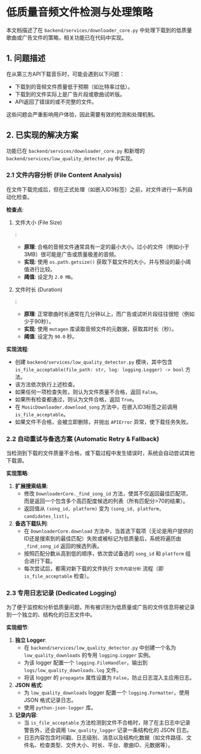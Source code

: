 # 低质量音频文件检测与处理策略

本文档描述了在 `backend/services/downloader_core.py` 中处理下载到的低质量歌曲或广告文件的策略，相关功能已在代码中实现。

## 1. 问题描述

在从第三方API下载音乐时，可能会遇到以下问题：

- 下载到的音频文件质量低于预期（如比特率过低）。
- 下载到的文件实际上是广告片段或歌曲试听版。
- API返回了错误的或不完整的文件。

这些问题会严重影响用户体验，因此需要有效的检测和处理机制。

## 2. 已实现的解决方案

功能已在 `backend/services/downloader_core.py` 和新增的 `backend/services/low_quality_detector.py` 中实现。

### 2.1 文件内容分析 (File Content Analysis)

在文件下载完成后，但在正式处理（如嵌入ID3标签）之前，对文件进行一系列自动化检查。

**检查点**:

1. 文件大小 (File Size)

   :

   - **原理**: 合格的音频文件通常具有一定的最小大小。过小的文件（例如小于3MB）很可能是广告或质量极差的音频。
   - **实现**: 使用 `os.path.getsize()` 获取下载文件的大小，并与预设的最小阈值进行比较。
   - **阈值**: 设定为 `2.0 MB`。

2. 文件时长 (Duration)

   :

   - **原理**: 正常歌曲时长通常在几分钟以上，而广告或试听片段往往很短（例如少于90秒）。
   - **实现**: 使用 `mutagen` 库读取音频文件的元数据，获取其时长（秒）。
   - **阈值**: 设定为 `90.0` 秒。

**实现流程**:

- 创建 `backend/services/low_quality_detector.py` 模块，其中包含 `is_file_acceptable(file_path: str, log: logging.Logger) -> bool` 方法。
- 该方法依次执行上述检查。
- 如果任何一项检查失败，则认为文件质量不合格，返回 `False`。
- 如果所有检查都通过，则认为文件合格，返回 `True`。
- 在 `MusicDownloader.download_song` 方法中，在嵌入ID3标签之前调用 `is_file_acceptable`。
- 如果文件不合格，会被立即删除，并抛出 `APIError` 异常，使下载任务失败。

### 2.2 自动重试与备选方案 (Automatic Retry & Fallback)

当检测到下载的文件质量不合格，或下载过程中发生错误时，系统会自动尝试其他下载源。

**实现策略**:

1. **扩展搜索结果**:
   - 修改 `DownloaderCore._find_song_id` 方法，使其不仅返回最佳匹配项，而是返回一个包含多个高匹配度候选的列表（所有匹配分>70的结果）。
   - 返回值从 `(song_id, platform)` 变为 `(song_id, platform, candidates_list)`。
2. **备选下载队列**:
   - 在 `DownloaderCore.download` 方法中，当首选下载项（无论是用户提供的ID还是搜索到的最佳匹配）失败或被标记为低质量后，系统将遍历由 `_find_song_id` 返回的候选列表。
   - 按照匹配分数从高到低的顺序，依次尝试备选的 `song_id` 和 `platform` 组合进行下载。
   - 每次尝试后，都需对新下载的文件执行 `文件内容分析` 流程（即 `is_file_acceptable` 检查）。

### 2.3 专用日志记录 (Dedicated Logging)

为了便于监控和分析低质量问题，所有被识别为低质量或广告的文件信息将被记录到一个独立的、结构化的日志文件中。

**实现细节**:

1. **独立 Logger**:
   - 在 `backend/services/low_quality_detector.py` 中创建一个名为 `low_quality_downloads` 的专用 `logging.Logger` 实例。
   - 为该 logger 配置一个 `logging.FileHandler`，输出到 `logs/low_quality_downloads.log` 文件。
   - 将该 logger 的 `propagate` 属性设置为 `False`，防止日志混入主应用日志。
2. **JSON 格式**:
   - 为 `low_quality_downloads` logger 配置一个 `logging.Formatter`，使用 JSON 格式记录日志。
   - 使用 `python-json-logger` 库。
3. **记录内容**:
   - 当 `is_file_acceptable` 方法检测到文件不合格时，除了在主日志中记录警告外，还会调用 `low_quality_logger` 记录一条结构化的 JSON 日志。
   - 日志内容包含时间戳、日志级别、消息以及结构化数据（如文件路径、文件名、检查类型、文件大小、时长、平台、歌曲ID、元数据等）。